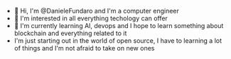 - 👋 Hi, I'm @DanieleFundaro and I'm a computer engineer
- 👀 I'm interested in all everything techology can offer
- 🌱 I'm currently learning AI, devops and I hope to learn something about blockchain and everything related to it
- I'm just starting out in the world of open source, I have to learning a lot of things and I'm not afraid to take on new ones

<!---
DanieleFundaro/DanieleFundaro is a ✨ special ✨ repository because its `README.md` (this file) appears on your GitHub profile.
You can click the Preview link to take a look at your changes.
--->
